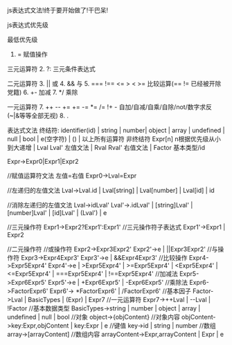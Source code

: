 js表达式文法!终于要开始做了!干巴呆!

js表达式优先级

最低优先级
1. = 赋值操作

三元运算符
2. ?: 三元条件表达式

二元运算符
3. || 或
4. && 与
5. === !== <= > < >= 比较运算(== != 已经被开除党籍)
6. +- 加减
7. */ 乘除

一元运算符
7. ++ -- += += -= *= /= !+ - 自加/自减/自乘/自除/not/数字求反 (~|&等等全部无视)
8. .

表达式文法
终结符: identifier(id) | string | number|  object | array | undefined | null | bool | e(空字符) | () |  以上所有运算符
非终结符 Expr[n] n根据优先级从小到大递增 | Lval Lval' 左值文法 | Rval Rval' 右值文法 | Factor 基本类型/id

Expr->Expr0|Expr1|Expr2

//赋值运算符文法 左值=右值
Expr0->Lval=Expr

//左递归的左值文法
Lval->Lval.id | Lval[string] | Lval[number] | Lval[id] | id

//消除左递归的左值文法
Lval->idLval'
Lval'->.idLval' | [string]Lval' | [number]Lval' | [id]Lval' | (Lval') | e

//三元操作符
Expr1->Expr2?Expr1':Expr1'
//三元操作符子表达式
Expr1'->Expr1 | Expr2

//二元操作符
//或操作符
Expr2->Expr3Expr2'
Expr2'->e | ||Expr3Expr2'
//与操作符
Expr3->Expr4Expr3'
Expr3'->e | &&Expr4Expr3'
//比较操作
Expr4->Expr5Expr4'
Expr4'->e | >Expr5Expr4' | >=Expr5Expr4' | <Expr5Expr4' | <=Expr5Expr4' | ===Expr5Expr4' | !==Expr5Expr4'
//加减法
Expr5->Expr6Expr5'
Expr5'->e | +Expr6Expr5' | -Expr6Expr5'
//乘除法
Expr6->FactorExpr6'
Expr6'-> *FactorExpr6' | /FactorExpr6'
//基本因子
Factor->Lval | BasicTypes | (Expr) | Expr7
//一元运算符
Expr7->++Lval | --Lval | !Factor
//基本数据类型
BasicTypes->string | number | object | array | undefined | null | bool
//对象
object->{objContent}
//对象内容
objContent->key:Expr,objContent | key:Expr | e
//键值
key->id | string | number
//数组
array->[arrayContent]
//数组内容
arrayContent->Expr,arrayContent | Expr | e
